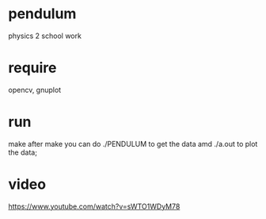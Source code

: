 # pendulum
physics 2 school work 
# require
opencv, gnuplot
# run
make
after make you can do ./PENDULUM to get the data amd ./a.out to plot the data;
# video
https://www.youtube.com/watch?v=sWTO1WDyM78
